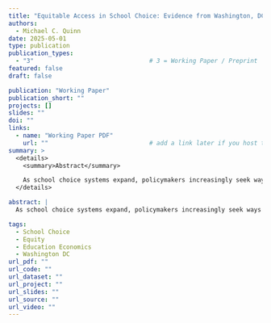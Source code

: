 ```yaml
---
title: "Equitable Access in School Choice: Evidence from Washington, DC"
authors:
  - Michael C. Quinn
date: 2025-05-01
type: publication
publication_types:
  - "3"                                # 3 = Working Paper / Preprint
featured: false
draft: false

publication: "Working Paper"
publication_short: ""
projects: []
slides: ""
doi: ""
links:
  - name: "Working Paper PDF"
    url: ""                            # add a link later if you host the file
summary: >
  <details>
    <summary>Abstract</summary>

    As school choice systems expand, policymakers increasingly seek ways to ensure they promote—not undermine—educational equity. I evaluate Washington D.C.’s 2022 *Equitable Access* reform, which introduced controlled choice into its centralized school lottery to expand access for economically disadvantaged students. Using full administrative data for 2018–2024 lotteries, I replicate the deferred-acceptance algorithm and simulate counterfactual lotteries under alternative rule, capacity, and demand configurations. A Shapley decomposition shows that EA rules substantially increased at-risk students’ access to charter schools (some by 250%) but not to traditional public schools, and that indirect effects (by shifting preferences) likely played a minor role. Instrumental-variable estimates leveraging lottery randomness indicate that when matched to an EA school, economically advantaged applicants are no less likely to enroll or persist at the school but are more likely to remain engaged in the system overall. Together, the results demonstrate that targeted modifications to school-choice algorithms can meaningfully expand access for disadvantaged students without disrupting overall market performance.
  </details>

abstract: |
  As school choice systems expand, policymakers increasingly seek ways to ensure they promote—not undermine—educational equity. I evaluate Washington D.C.’s 2022 Equitable Access reform, which introduced controlled choice into its centralized school lottery to expand access for economically disadvantaged students. Using full administrative data for 2018–2024 lotteries, I replicate the deferred-acceptance algorithm and simulate counterfactual lotteries under alternative rule, capacity, and demand configurations. A Shapley decomposition shows that EA rules substantially increased at-risk students’ access to charter schools (some by 250%) but not to traditional public schools, and that indirect effects (by shifting preferences) likely played a minor role. Instrumental-variable estimates leveraging lottery randomness indicate that when matched to an EA school, economically advantaged applicants are no less likely to enroll or persist at the school but are more likely to remain engaged in the system overall. Together, the results demonstrate that targeted modifications to school-choice algorithms can meaningfully expand access for disadvantaged students without disrupting overall market performance.

tags:
  - School Choice
  - Equity
  - Education Economics
  - Washington DC
url_pdf: ""
url_code: ""
url_dataset: ""
url_project: ""
url_slides: ""
url_source: ""
url_video: ""
---
```


